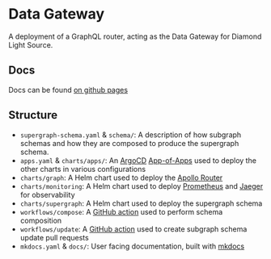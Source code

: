 # Data Gateway

A deployment of a GraphQL router, acting as the Data Gateway for Diamond Light Source.

## Docs

Docs can be found [on github pages](https://diamondlightsource.github.io/graph-federation/)

## Structure

- `supergraph-schema.yaml` & `schema/`: A description of how subgraph schemas and how they are composed to produce the supergraph schema.
- `apps.yaml` & `charts/apps/`: An [ArgoCD](https://argoproj.github.io/cd/) [App-of-Apps](https://argo-cd.readthedocs.io/en/stable/operator-manual/cluster-bootstrapping/#app-of-apps-pattern) used to deploy the other charts in various configurations
- `charts/graph`: A Helm chart used to deploy the [Apollo Router](https://www.apollographql.com/docs/router/)
- `charts/monitoring`: A Helm chart used to deploy [Prometheus](https://prometheus.io/) and [Jaeger](https://www.jaegertracing.io/) for observability
- `charts/supergraph`: A Helm chart used to deploy the supergraph schema
- `workflows/compose`: A [GitHub action](https://github.com/features/actions) used to perform schema composition
- `workflows/update`: A [GitHub action](https://github.com/features/actions) used to create subgraph schema update pull requests
- `mkdocs.yaml` & `docs/`: User facing documentation, built with [mkdocs](https://www.mkdocs.org/)
